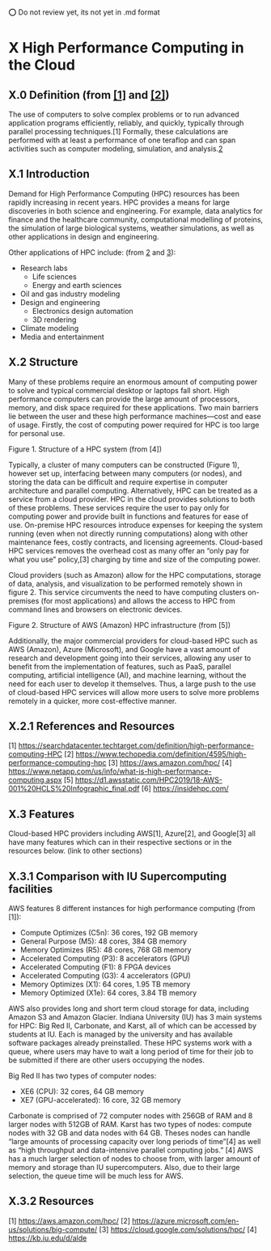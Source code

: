 :o: Do not review yet, its not yet in .md format


# X High Performance Computing in the Cloud
## X.0 Definition (from [[1]](https://searchdatacenter.techtarget.com/definition/high-performance-computing-HPC) and [[2]](https://www.techopedia.com/definition/4595/high-performance-computing-hpc))
The use of computers to solve complex problems or to run advanced application programs efficiently, reliably, and quickly, typically through parallel processing techniques.[1] Formally, these calculations are performed with at least a performance of one teraflop and can span activities such as computer modeling, simulation, and analysis.[2](https://www.techopedia.com/definition/4595/high-performance-computing-hpc)

## X.1 Introduction
Demand for High Performance Computing (HPC) resources has been rapidly increasing in recent years. HPC provides a means for large discoveries in both science and engineering. For example, data analytics for finance and the healthcare community, computational modelling of proteins, the simulation of large biological systems, weather simulations, as well as other applications in design and engineering.

Other applications of HPC include: (from [2](https://www.techopedia.com/definition/4595/high-performance-computing-hpc) and [3](https://aws.amazon.com/hpc/)):
* Research labs
  * Life sciences
  * Energy and earth sciences
* Oil and gas industry modeling
* Design and engineering
  * Electronics design automation
  * 3D rendering
* Climate modeling
* Media and entertainment

## X.2 Structure
Many of these problems require an enormous amount of computing power to solve and typical commercial desktop or laptops fall short. High performance computers can provide the large amount of processors, memory, and disk space required for these applications. Two main barriers lie between the user and these high performance machines—cost and ease of usage. Firstly, the cost of computing power required for HPC is too large for personal use.

Figure 1. Structure of a HPC system (from [4])

Typically, a cluster of many computers can be constructed (Figure 1), however set up, interfacing between many computers (or nodes), and storing the data can be difficult and require expertise in computer architecture and parallel computing. Alternatively, HPC can be treated as a service from a cloud provider. HPC in the cloud provides solutions to both of these problems. These services require the user to pay only for computing power and provide built in functions and features for ease of use. On-premise HPC resources introduce expenses for keeping the system running (even when not directly running computations) along with other maintenance fees, costly contracts, and licensing agreements. Cloud-based HPC services removes the overhead cost as many offer an “only pay for what you use” policy,[3] charging by time and size of the computing power.

Cloud providers (such as Amazon) allow for the HPC computations, storage of data, analysis, and visualization to be performed remotely shown in figure 2. This service circumvents the need to have computing clusters on-premises (for most applications) and allows the access to HPC from command lines and browsers on electronic devices.

Figure 2. Structure of AWS (Amazon) HPC infrastructure (from [5])

Additionally, the major commercial providers for cloud-based HPC such as AWS (Amazon), Azure (Microsoft), and Google have a vast amount of research and development going into their services, allowing any user to benefit from the implementation of features, such as PaaS, parallel computing, artificial intelligence (AI), and machine learning, without the need for each user to develop it themselves. Thus, a large push to the use of cloud-based HPC services will allow more users to solve more problems remotely in a quicker, more cost-effective manner.

## X.2.1 References and Resources
[1] https://searchdatacenter.techtarget.com/definition/high-performance-computing-HPC
[2] https://www.techopedia.com/definition/4595/high-performance-computing-hpc
[3] https://aws.amazon.com/hpc/
[4] https://www.netapp.com/us/info/what-is-high-performance-computing.aspx
[5] https://d1.awsstatic.com/HPC2019/18-AWS-001%20HCLS%20Infographic_final.pdf
[6] https://insidehpc.com/

## X.3 Features
Cloud-based HPC providers including AWS[1], Azure[2], and Google[3] all have many features which can in their respective sections or in the resources below. (link to other sections)

## X.3.1 Comparison with IU Supercomputing facilities
AWS features 8 different instances for high performance computing (from [1]):
* Compute Optimizes (C5n): 36 cores, 192 GB memory
* General Purpose (M5): 48 cores, 384 GB memory
* Memory Optimizes (R5): 48 cores, 768 GB memory
* Accelerated Computing (P3): 8 accelerators (GPU)
* Accelerated Computing (F1): 8 FPGA devices
* Accelerated Computing (G3): 4 accelerators (GPU)
* Memory Optimizes (X1): 64 cores, 1.95 TB memory
* Memory Optimized (X1e): 64 cores, 3.84 TB memory

AWS also provides long and short term cloud storage for data, including Amazon S3 and Amazon Glacier.
Indiana University (IU) has 3 main systems for HPC: Big Red II, Carbonate, and Karst, all of which can be accessed by students at IU. Each is managed by the university and has available software packages already preinstalled. These HPC systems work with a queue, where users may have to wait a long period of time for their job to be submitted if there are other users occupying the nodes.

Big Red II has two types of computer nodes:
* XE6 (CPU): 32 cores, 64 GB memory
* XE7 (GPU-accelerated): 16 core, 32 GB memory

Carbonate is comprised of 72 computer nodes with 256GB of RAM and 8 larger nodes with 512GB of RAM.
Karst has two types of nodes: compute nodes with 32 GB and data nodes with 64 GB. Theses nodes can handle “large amounts of processing capacity over long periods of time”[4] as well as “high throughput and data-intensive parallel computing jobs.” [4]
AWS has a much larger selection of nodes to choose from, with larger amount of memory and storage than IU supercomputers. Also, due to their large selection, the queue time will be much less for AWS.

## X.3.2 Resources
[1] https://aws.amazon.com/hpc/
[2] https://azure.microsoft.com/en-us/solutions/big-compute/
[3] https://cloud.google.com/solutions/hpc/
[4] https://kb.iu.edu/d/alde
